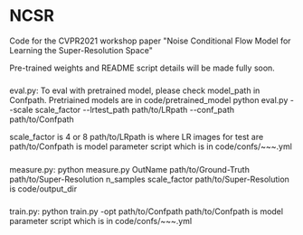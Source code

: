 # NCSR

Code for the CVPR2021 workshop paper "Noise Conditional Flow Model for Learning the Super-Resolution Space" 

Pre-trained weights and README script details will be made fully soon.

#####

eval.py:
To eval with pretrained model, please check model_path in Confpath. Pretriained models are in code/pretrained_model
python eval.py --scale scale_factor --lrtest_path path/to/LRpath --conf_path path/to/Confpath

scale_factor is 4 or 8
path/to/LRpath is where LR images for test are
path/to/Confpath is model parameter script which is in code/confs/~~~.yml

#####
measure.py:
python measure.py OutName path/to/Ground-Truth path/to/Super-Resolution n_samples scale_factor 
path/to/Super-Resolution is code/output_dir

#####
train.py:
python train.py -opt path/to/Confpath
path/to/Confpath is model parameter script which is in code/confs/~~~.yml


